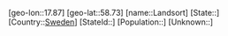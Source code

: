﻿---
location: [58.73,17.87]
type: City
tags:
- geo/City


SpocWebEntityId: 31810
isDeleted: false
confidential: public

---
[geo-lon::17.87]
[geo-lat::58.73]
[name::Landsort]
[State::]
[Country::[Sweden](geo/Continent/Europe/Sweden.md)]
[StateId::]
[Population::]
[Unknown::]

